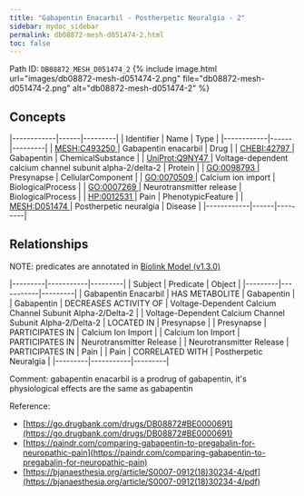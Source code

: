 ```yaml
---
title: "Gabapentin Enacarbil - Postherpetic Neuralgia - 2"
sidebar: mydoc_sidebar
permalink: db08872-mesh-d051474-2.html
toc: false 
---
```



Path ID: `DB08872_MESH_D051474_2`
{% include image.html url="images/db08872-mesh-d051474-2.png" file="db08872-mesh-d051474-2.png" alt="db08872-mesh-d051474-2" %}

## Concepts

|------------|------|---------|
| Identifier | Name | Type    |
|------------|------|---------|
| <a href="https://identifiers.org/MESH:C493250">MESH:C493250 </a> | Gabapentin enacarbil | Drug |
| <a href="https://identifiers.org/CHEBI:42797">CHEBI:42797 </a> | Gabapentin | ChemicalSubstance |
| <a href="https://identifiers.org/UniProt:Q9NY47">UniProt:Q9NY47 </a> | Voltage-dependent calcium channel subunit alpha-2/delta-2 | Protein |
| <a href="https://identifiers.org/GO:0098793">GO:0098793 </a> | Presynapse | CellularComponent |
| <a href="https://identifiers.org/GO:0070509">GO:0070509 </a> | Calcium ion import | BiologicalProcess |
| <a href="https://identifiers.org/GO:0007269">GO:0007269 </a> | Neurotransmitter release | BiologicalProcess |
| <a href="https://identifiers.org/HP:0012531">HP:0012531 </a> | Pain | PhenotypicFeature |
| <a href="https://identifiers.org/MESH:D051474">MESH:D051474 </a> | Postherpetic neuralgia | Disease |
|------------|------|---------|

## Relationships


NOTE: predicates are annotated in <a href="https://github.com/biolink/biolink-model/releases/tag/v1.3.0">Biolink Model (v1.3.0)</a>

|---------|-----------|---------|
| Subject | Predicate | Object  |
|---------|-----------|---------|
| Gabapentin Enacarbil | HAS METABOLITE | Gabapentin |
| Gabapentin | DECREASES ACTIVITY OF | Voltage-Dependent Calcium Channel Subunit Alpha-2/Delta-2 |
| Voltage-Dependent Calcium Channel Subunit Alpha-2/Delta-2 | LOCATED IN | Presynapse |
| Presynapse | PARTICIPATES IN | Calcium Ion Import |
| Calcium Ion Import | PARTICIPATES IN | Neurotransmitter Release |
| Neurotransmitter Release | PARTICIPATES IN | Pain |
| Pain | CORRELATED WITH | Postherpetic Neuralgia |
|---------|-----------|---------|

Comment: gabapentin enacarbil is a prodrug of gabapentin, it's physiological effects are the same as gabapentin

Reference: 
  - [https://go.drugbank.com/drugs/DB08872#BE0000691](https://go.drugbank.com/drugs/DB08872#BE0000691)
  - [https://paindr.com/comparing-gabapentin-to-pregabalin-for-neuropathic-pain](https://paindr.com/comparing-gabapentin-to-pregabalin-for-neuropathic-pain)
  - [https://bjanaesthesia.org/article/S0007-0912(18)30234-4/pdf](https://bjanaesthesia.org/article/S0007-0912(18)30234-4/pdf)
